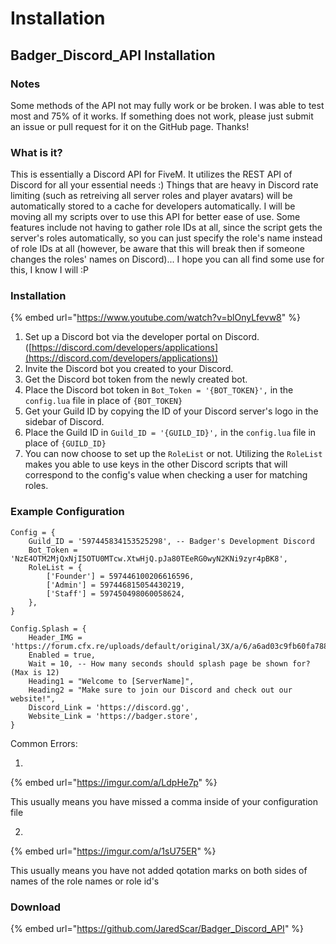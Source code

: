 # Installation

## Badger\_Discord\_API Installation

### Notes

Some methods of the API not may fully work or be broken. I was able to test most and 75% of it works. If something does not work, please just submit an issue or pull request for it on the GitHub page. Thanks!

### What is it?

This is essentially a Discord API for FiveM. It utilizes the REST API of Discord for all your essential needs :) Things that are heavy in Discord rate limiting (such as retreiving all server roles and player avatars) will be automatically stored to a cache for developers automatically. I will be moving all my scripts over to use this API for better ease of use. Some features include not having to gather role IDs at all, since the script gets the server's roles automatically, so you can just specify the role's name instead of role IDs at all (however, be aware that this will break then if someone changes the roles' names on Discord)... I hope you can all find some use for this, I know I will :P

### Installation

{% embed url="https://www.youtube.com/watch?v=blOnyLfevw8" %}

1. Set up a Discord bot via the developer portal on Discord. ([https://discord.com/developers/applications](https://discord.com/developers/applications))
2. Invite the Discord bot you created to your Discord.
3. Get the Discord bot token from the newly created bot.
4. Place the Discord bot token in `Bot_Token = '{BOT_TOKEN}',` in the `config.lua` file in place of `{BOT_TOKEN}`&#x20;
5. Get your Guild ID by copying the ID of your Discord server's logo in the sidebar of Discord.
6. Place the Guild ID in `Guild_ID = '{GUILD_ID}',` in the `config.lua` file in place of `{GUILD_ID}`&#x20;
7. You can now choose to set up the `RoleList` or not. Utilizing the `RoleList` makes you able to use keys in the other Discord scripts that will correspond to the config's value when checking a user for matching roles.

### Example Configuration

```
Config = {
	Guild_ID = '597445834153525298', -- Badger's Development Discord
	Bot_Token = 'NzE4OTM2MjQxNjI5OTU0MTcw.XtwHjQ.pJa80TEeRG0wyN2KNi9zyr4pBK8', 
	RoleList = {
		['Founder'] = 597446100206616596,
		['Admin'] = 597446815054430219,
		['Staff'] = 597450498060058624,
	},
}

Config.Splash = {
	Header_IMG = 'https://forum.cfx.re/uploads/default/original/3X/a/6/a6ad03c9fb60fa7888424e7c9389402846107c7e.png',
	Enabled = true,
	Wait = 10, -- How many seconds should splash page be shown for? (Max is 12)
	Heading1 = "Welcome to [ServerName]",
	Heading2 = "Make sure to join our Discord and check out our website!",
	Discord_Link = 'https://discord.gg',
	Website_Link = 'https://badger.store',
}
```

Common Errors:

1.
{% embed url="https://imgur.com/a/LdpHe7p" %}

This usually means you have missed a comma inside of your configuration file 

2.
{% embed url="https://imgur.com/a/1sU75ER" %}

This usually means you have not added qotation marks on both sides of names of the role names or role id's

### Download

{% embed url="https://github.com/JaredScar/Badger_Discord_API" %}

